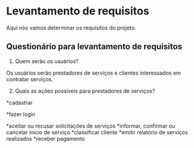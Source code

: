 <h1>Levantamento de requisitos</h1>

Aqui nós vamos determinar os requisitos do projeto.

<h2>Questionário para levantamento de requisitos</h2>

1. Quem serão os usuários?

  Os usuários serão prestadores de serviços e clientes interessados em contratar serviços.
  
 2. Quais as ações possíveis para prestadores de serviços?
 
  *cadastrar
  
  *fazer login
  
  *aceitar ou recusar solicitações de serviços
  *informar, confirmar ou cancelar inicio de serviço
  *classificar cliente 
  *emitir relatório de serviços realizados 
  *receber pagamento
  
  
